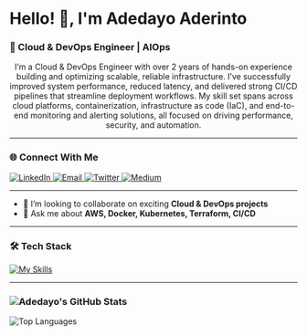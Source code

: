 <!-- Profile Header -->
<h1>Hello! 👋, I'm Adedayo Aderinto</h1>

<h3>🚀 Cloud & DevOps Engineer | AIOps </h3>

<p align="center">
  I’m a Cloud & DevOps Engineer with over 2 years of hands-on experience building and optimizing scalable, reliable infrastructure. 
  I’ve successfully improved system performance, reduced latency, and delivered strong CI/CD pipelines that streamline deployment workflows. 
  My skill set spans across cloud platforms, containerization, infrastructure as code (IaC), and end-to-end monitoring and alerting solutions, 
  all focused on driving performance, security, and automation.
</p>

---

### 🌐 Connect With Me
<div>
  <a href="https://www.linkedin.com/in/aderinto-adedayo-525a301a5" target="_blank">
    <img alt="LinkedIn" src="https://img.shields.io/badge/LinkedIn-blue?style=flat&logo=linkedin&logoColor=white"/>
  </a>
  <a href="mailto:aderintoadedayo@gmail.com" target="_blank">
    <img alt="Email" src="https://img.shields.io/badge/Email-D14836?style=flat&logo=gmail&logoColor=white"/>
  </a>
  <a href="https://twitter.com/i_amDayo" target="_blank">
    <img alt="Twitter" src="https://img.shields.io/badge/Twitter-1DA1F2?style=flat&logo=twitter&logoColor=white"/>
  </a>
  <a href="https://medium.com/@aderintoadedayo" target="_blank">
    <img alt="Medium" src="https://img.shields.io/badge/Medium-000000?style=flat&logo=medium&logoColor=white"/>
  </a>
</div>

---

<div>

- 👯 I’m looking to collaborate on exciting **Cloud & DevOps projects**  
- 💬 Ask me about **AWS, Docker, Kubernetes, Terraform, CI/CD**  

</div>

---

### 🛠️ Tech Stack
  
[![My Skills](https://skillicons.dev/icons?i=js,html,css,aws,bash,linux,docker,kubernetes,terraform,vscode,ubuntu,git,github,gitlab,powerplatform)](https://skillicons.dev)

--- 
### ![Adedayo's GitHub Stats](https://github-readme-stats.vercel.app/api?username=iamDayoDev&show_icons=true&theme=tokyonight) 
![Top Languages](https://github-readme-stats.vercel.app/api/top-langs/?username=iamDayoDev&layout=compact&theme=tokyonight) 

###
